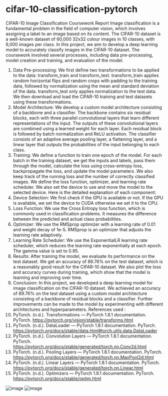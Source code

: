 # cifar-10-classification-pytorch
CIFAR-10 Image Classification Coursework Report
Image classification is a fundamental problem in the field of computer vision, which involves assigning a label to an image based on its content. The CIFAR-10 dataset is a well-known dataset of 60,000 32x32 colour images in 10 classes, with 6,000 images per class. In this project, we aim to develop a deep learning model to accurately classify images in the CIFAR-10 dataset.
The coursework involved several processes, including data pre-processing, model creation and training, and evaluation of the model.
1. Data Pre-processing:
We first define two transformations to be applied to the data: transform_train and transform_test. transform_train applies random horizontal flips and random crops with padding to the training data, followed by normalization using the mean and standard deviation of the data. transform_test only applies normalization to the test data. We then download and load the CIFAR-10 training and test datasets using these transformations.
2. Model Architecture:
We develop a custom model architecture consisting of a backbone and a classifier. The backbone contains six residual blocks, each with three parallel convolutional layers that learn different representations of the input. The outputs of these convolutional layers are combined using a learned weight for each layer. Each residual block is followed by batch normalization and ReLU activation. The classifier consists of an adaptive average pooling layer, a flattening layer, and a linear layer that outputs the probabilities of the input belonging to each class.
3. Training:
We define a function to train one epoch of the model. For each batch in the training dataset, we get the inputs and labels, pass them through the model, calculate the loss using cross-entropy loss, backpropagate the loss, and update the model parameters .We also keep track of the running loss and the number of correctly classified images.
We define the loss function, optimizer, and learning rate scheduler. We also set the device to use and move the model to the selected device.
Here is the detailed explanation of each component:
1. Device Selection: We first check if the GPU is available or not. If the GPU is available, we set the device to CUDA otherwise we set it to the CPU.
2. Loss Function: We use the Cross Entropy loss function, which is commonly used in classification problems. It measures the difference between the predicted and actual class probabilities.
3. Optimizer: We use the RMSprop optimizer with a learning rate of 0.01 and weight decay of 1e-5. RMSprop is an optimizer that adjusts the learning rate adaptively.
4. Learning Rate Scheduler: We use the ExponentialLR learning rate scheduler, which reduces the learning rate exponentially at each epoch. The gamma value is set to 0.95.
4. Results:
After training the model, we evaluate its performance on the test dataset. We get an accuracy of 89.76% on the test dataset, which is a reasonably good result for the CIFAR-10 dataset. We also plot the loss and accuracy curves during training, which show that the model is learning and improving over time.
5. Conclusion:
In this project, we developed a deep learning model for image classification on the CIFAR-10 dataset. We achieved an accuracy of 89.76% on the test dataset using a custom model architecture consisting of a backbone of residual blocks and a classifier. Further improvements can be made to the model by experimenting with different architectures and hyperparameters.
References used :
1. PyTorch. (n.d.). Transformations — PyTorch 1.8.1 documentation. PyTorch. https://pytorch.org/vision/stable/transforms.html
2. PyTorch. (n.d.). DataLoader — PyTorch 1.8.1 documentation. PyTorch. https://pytorch.org/docs/stable/data.html#torch.utils.data.DataLoader
3. PyTorch. (n.d.). Convolution Layers — PyTorch 1.8.1 documentation. PyTorch. https://pytorch.org/docs/stable/generated/torch.nn.Conv2d.html
4. PyTorch. (n.d.). Pooling Layers — PyTorch 1.8.1 documentation. PyTorch. https://pytorch.org/docs/stable/generated/torch.nn.MaxPool2d.html
5. PyTorch. (n.d.). Linear Layers — PyTorch 1.8.1 documentation. PyTorch. https://pytorch.org/docs/stable/generated/torch.nn.Linear.html
6. PyTorch. (n.d.). Optimizers — PyTorch 1.8.1 documentation. PyTorch. https://pytorch.org/docs/stable/optim.html

![image](https://github.com/GitWithNeeraj/cifar-10-classification-pytorch/assets/84373485/f881fa23-f2bd-4a91-9f4a-44645859ac30)
![image](https://github.com/GitWithNeeraj/cifar-10-classification-pytorch/assets/84373485/b3a86cb3-dc74-47a8-a6b6-20e2c2fac3df)
